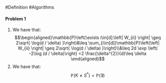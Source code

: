#Definition #Algorithms 

#### Problem 1
1. We have that: $$\begin{aligned}\mathbb{P}\left(\exists i\in[d]:\left| W_{ii} \right| \geq 2\sqrt{ \log(d / \delta) }\right)&\leq \sum_{i\in[d]}\mathbb{P}\left(\left| W_{ii} \right| \geq 2\sqrt{ \log(d / \delta) }\right)\\&\leq 2d \exp \left( -2\log (d / \delta)\right) =2 \frac{\delta^{2}}{d}\leq \delta \end{aligned}$$
2. We have that: $$\mathbb{P}(K\neq S^{*})=\mathbb{P}(\exists )$$